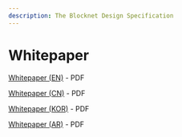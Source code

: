 ```yaml
---
description: The Blocknet Design Specification
---
```


# Whitepaper

[Whitepaper (EN)](https://blocknet.co/whitepaper/Blocknet\_Whitepaper.pdf) - PDF

[Whitepaper (CN)](https://blocknet.co/whitepaper/Blocknet-Whitepaper-Mandarin.pdf) - PDF

[Whitepaper (KOR)](https://blocknet.co/whitepaper/Blocknet-Whitepaper-Korean.pdf) - PDF

[Whitepaper (AR)](https://blocknet.co/whitepaper/Blocknet-Whitepaper-Arabic.pdf) - PDF

